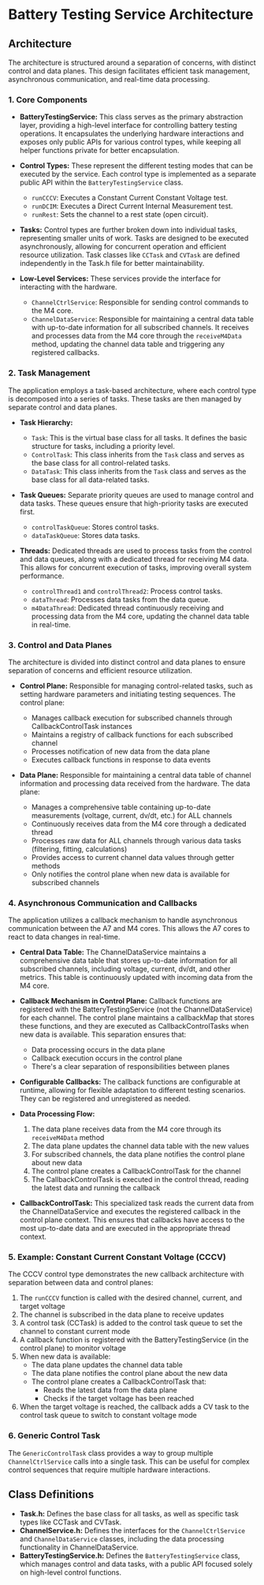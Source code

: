 # Battery Testing Service Architecture

## Architecture

The architecture is structured around a separation of concerns, with distinct control and data planes. This design facilitates efficient task management, asynchronous communication, and real-time data processing.

### 1. Core Components

*   **BatteryTestingService:** This class serves as the primary abstraction layer, providing a high-level interface for controlling battery testing operations. It encapsulates the underlying hardware interactions and exposes only public APIs for various control types, while keeping all helper functions private for better encapsulation.

*   **Control Types:** These represent the different testing modes that can be executed by the service. Each control type is implemented as a separate public API within the `BatteryTestingService` class.
    *   `runCCCV`: Executes a Constant Current Constant Voltage test.
    *   `runDCIM`: Executes a Direct Current Internal Measurement test.
    *   `runRest`: Sets the channel to a rest state (open circuit).

*   **Tasks:** Control types are further broken down into individual tasks, representing smaller units of work. Tasks are designed to be executed asynchronously, allowing for concurrent operation and efficient resource utilization. Task classes like `CCTask` and `CVTask` are defined independently in the Task.h file for better maintainability.

*   **Low-Level Services:** These services provide the interface for interacting with the hardware.
    *   `ChannelCtrlService`: Responsible for sending control commands to the M4 core.
    *   `ChannelDataService`: Responsible for maintaining a central data table with up-to-date information for all subscribed channels. It receives and processes data from the M4 core through the `receiveM4Data` method, updating the channel data table and triggering any registered callbacks.

### 2. Task Management

The application employs a task-based architecture, where each control type is decomposed into a series of tasks. These tasks are then managed by separate control and data planes.

*   **Task Hierarchy:**
    *   `Task`: This is the virtual base class for all tasks. It defines the basic structure for tasks, including a priority level.
    *   `ControlTask`: This class inherits from the `Task` class and serves as the base class for all control-related tasks.
    *   `DataTask`: This class inherits from the `Task` class and serves as the base class for all data-related tasks.

*   **Task Queues:** Separate priority queues are used to manage control and data tasks. These queues ensure that high-priority tasks are executed first.
    *   `controlTaskQueue`: Stores control tasks.
    *   `dataTaskQueue`: Stores data tasks.

*   **Threads:** Dedicated threads are used to process tasks from the control and data queues, along with a dedicated thread for receiving M4 data. This allows for concurrent execution of tasks, improving overall system performance.
    *   `controlThread1` and `controlThread2`: Process control tasks.
    *   `dataThread`: Processes data tasks from the data queue.
    *   `m4DataThread`: Dedicated thread continuously receiving and processing data from the M4 core, updating the channel data table in real-time.

### 3. Control and Data Planes

The architecture is divided into distinct control and data planes to ensure separation of concerns and efficient resource utilization.

* **Control Plane:** Responsible for managing control-related tasks, such as setting hardware parameters and initiating testing sequences. The control plane:
  * Manages callback execution for subscribed channels through CallbackControlTask instances
  * Maintains a registry of callback functions for each subscribed channel
  * Processes notification of new data from the data plane
  * Executes callback functions in response to data events

* **Data Plane:** Responsible for maintaining a central data table of channel information and processing data received from the hardware. The data plane:
  * Manages a comprehensive table containing up-to-date measurements (voltage, current, dv/dt, etc.) for ALL channels
  * Continuously receives data from the M4 core through a dedicated thread
  * Processes raw data for ALL channels through various data tasks (filtering, fitting, calculations)
  * Provides access to current channel data values through getter methods
  * Only notifies the control plane when new data is available for subscribed channels

### 4. Asynchronous Communication and Callbacks

The application utilizes a callback mechanism to handle asynchronous communication between the A7 and M4 cores. This allows the A7 cores to react to data changes in real-time.

*   **Central Data Table:** The ChannelDataService maintains a comprehensive data table that stores up-to-date information for all subscribed channels, including voltage, current, dv/dt, and other metrics. This table is continuously updated with incoming data from the M4 core.

*   **Callback Mechanism in Control Plane:** Callback functions are registered with the BatteryTestingService (not the ChannelDataService) for each channel. The control plane maintains a callbackMap that stores these functions, and they are executed as CallbackControlTasks when new data is available. This separation ensures that:
    * Data processing occurs in the data plane
    * Callback execution occurs in the control plane
    * There's a clear separation of responsibilities between planes

*   **Configurable Callbacks:** The callback functions are configurable at runtime, allowing for flexible adaptation to different testing scenarios. They can be registered and unregistered as needed.

*   **Data Processing Flow:**
    1. The data plane receives data from the M4 core through its `receiveM4Data` method
    2. The data plane updates the channel data table with the new values
    3. For subscribed channels, the data plane notifies the control plane about new data
    4. The control plane creates a CallbackControlTask for the channel
    5. The CallbackControlTask is executed in the control thread, reading the latest data and running the callback

*   **CallbackControlTask:** This specialized task reads the current data from the ChannelDataService and executes the registered callback in the control plane context. This ensures that callbacks have access to the most up-to-date data and are executed in the appropriate thread context.

### 5. Example: Constant Current Constant Voltage (CCCV)

The CCCV control type demonstrates the new callback architecture with separation between data and control planes:

1. The `runCCCV` function is called with the desired channel, current, and target voltage
2. The channel is subscribed in the data plane to receive updates
3. A control task (CCTask) is added to the control task queue to set the channel to constant current mode
4. A callback function is registered with the BatteryTestingService (in the control plane) to monitor voltage
5. When new data is available:
   - The data plane updates the channel data table
   - The data plane notifies the control plane about the new data
   - The control plane creates a CallbackControlTask that:
     - Reads the latest data from the data plane
     - Checks if the target voltage has been reached
6. When the target voltage is reached, the callback adds a CV task to the control task queue to switch to constant voltage mode

### 6. Generic Control Task

The `GenericControlTask` class provides a way to group multiple `ChannelCtrlService` calls into a single task. This can be useful for complex control sequences that require multiple hardware interactions.

## Class Definitions

*   **Task.h:** Defines the base class for all tasks, as well as specific task types like CCTask and CVTask.
*   **ChannelService.h:** Defines the interfaces for the `ChannelCtrlService` and `ChannelDataService` classes, including the data processing functionality in ChannelDataService.
*   **BatteryTestingService.h:** Defines the `BatteryTestingService` class, which manages control and data tasks, with a public API focused solely on high-level control functions.

